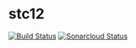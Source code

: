 # stc12
[![Build Status](https://travis-ci.org/bass-2000/stc12.svg?branch=master)](https://travis-ci.org/bass-2000/stc12)
[![Sonarcloud Status](https://sonarcloud.io/api/project_badges/measure?project=bass-2000_stc12&metric=alert_status)](https://sonarcloud.io/dashboard?id=bass-2000_stc12)
